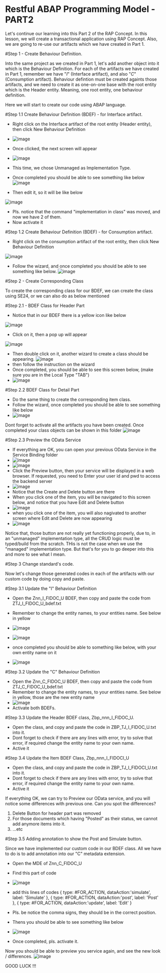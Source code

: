 # Restful ABAP Programming Model - PART2

Let's continue our learning into this Part 2 of the RAP Concept.
In this lesson, we will create a transactional application using RAP Concept.
Also, we are going to re-use our artifacts which we have created in Part 1.

#Step 1 - Create Behaviour Definition.

Into the same project as we created in Part 1, let's add another object into it which is the Behaviour Definition.
For each of the artifacts we have created in Part 1, remember we have "_I_" (Interface artifact), and also "_C_" (Consumption artifact).
Behaviour defintion must be created againts those artifacts, and we need to create it as one-on-one base with the root entity which is the Header entity.
Meaning, one root entity, one behaviour definition. 

Here we will start to create our code using ABAP language.

#Step 1.1 Create Behaviour Definition (BDEF) -  for Interface artifact.
  - Right click on the Interface artifact of the root entity (Header entity), then click New Behaviour Definition
  - ![image](https://user-images.githubusercontent.com/39553318/190392747-919fb6ed-4963-434b-a461-fdc7d95c23c1.png)
  - Once clicked, the next screen will appear
  - ![image](https://user-images.githubusercontent.com/39553318/190392966-f18c9cfe-d395-4c4c-becd-aeb48c4918eb.png)
  - This time, we chose Unmanaged as Implementation Type.
  - Once completed you should be able to see something like below
  ![image](https://user-images.githubusercontent.com/39553318/191250955-66e9f53f-0745-4d4a-b7b1-c975f23936e7.png)

  - Then edit it, so it will be like below
  
  ![image](https://user-images.githubusercontent.com/39553318/191250683-2f112eec-05da-4b4a-8549-1f9a9e040a96.png)
  
  - Pls. notice that the command "implementation in class" was moved, and now we have 2 of them.
  - Now activate it

#Step 1.2 Create Behaviour Definition (BDEF) -  for Consumption artifact.

  - Right click on the consumption artifact of the root entity, then click New Behaviour Definition
  
  ![image](https://user-images.githubusercontent.com/39553318/190974326-41656dd3-d11d-4764-a888-383972dbe840.png)
  - Follow the wizard, and once completed you should be able to see something like below.
  ![image](https://user-images.githubusercontent.com/39553318/191252010-19903bc3-cc39-46de-b1e3-e4ce973d9a95.png)


#Step 2 - Create Corresponding Class

To create the corresponding class for our BDEF, we can create the class using SE24, or we can also do as below mentioned

#Step 2.1 - BDEF Class for Header Part
  - Notice that in our BDEF there is a yellow icon like below

![image](https://user-images.githubusercontent.com/39553318/190970734-0b9a1801-0418-40b2-8732-f1dac3ff594f.png)
  - Click on it, then a pop up will appear

![image](https://user-images.githubusercontent.com/39553318/190971309-c420217d-6a3d-4585-a3b8-512fdb24479f.png)
  - Then double click on it, another wizard to create a class should be appearing.
  ![image](https://user-images.githubusercontent.com/39553318/190971511-07a6e68c-1838-43b8-bd4e-bd0be4ca0be7.png)
  - then follow the instruction on the wizard
  - Once completed, you should be able to see this screen below, (make sure you are in the Local Type "TAB")
  - ![image](https://user-images.githubusercontent.com/39553318/191252924-1b37aaab-a163-4e01-aa4a-54af1248b7e3.png)

#Step 2.2 BDEF Class for Detail Part
  - Do the same thing to create the corresponding item class.
  - Follow the wizard, once completed you should be able to see something like below
  - ![image](https://user-images.githubusercontent.com/39553318/191253476-1dfcb4fb-7128-43bb-955f-1c33264199b0.png)

Dont forget to activate all the artifacts you have been created. Once completed your class objects can be shown in this folder
![image](https://user-images.githubusercontent.com/39553318/191138431-6bc19c6e-162c-4e55-897d-7bd2a8fe3c57.png)

#Step 2.3 Preview the OData Service
  - If everything are OK, you can open your previous OData Service in the Service Binding folder
  - ![image](https://user-images.githubusercontent.com/39553318/191143066-be86247d-07c1-45f9-bb75-8005a475626b.png)
  - ![image](https://user-images.githubusercontent.com/39553318/191143131-6a16bc13-1b88-4969-bd24-35397d8a90c5.png)
  - Click the Preview button, then your service will be displayed in a web browser. If requested, you need to Enter your user id and pwd to access the backend server
  - ![image](https://user-images.githubusercontent.com/39553318/191253928-f6d9e51e-a7df-45e9-971d-a03731633c56.png)
  - Notice that the Create and Delete button are there
  - When you click one of the item, you will be navigated to this screen below, and notice that you have Edit and Delete button
  - ![image](https://user-images.githubusercontent.com/39553318/191254241-ca3f4c59-f65c-4401-80c0-6b2e6e2b20d0.png)
  - when you click one of the item, you will also nagivated to another screen where Edit and Delete are now appearing
  - ![image](https://user-images.githubusercontent.com/39553318/191254461-bd6be9a1-5b1a-4c1c-aa8d-3bde17a4b68a.png)

 Notice that, those button are not really yet functioning properly, due to, in an "unmanaged" implementation type, all the CRUD logic must be typed/build from the scratch. THis is not the case when we use the "managed" implementation type. But that's for you to go deeper into this and more to see what I mean.

#Step 3 Change standard's code.

Now let's change those generated codes in each of the artifacts with our custom code by doing copy and paste.

#Step 3.1 Update the "I" Behaviour Definition
- Open the Znn_I_FIDOC_U BDEF, then copy and paste the code from ZTJ_I_FIDOC_U_bdef.txt
- Remember to change the entity names, to your entities name. See below in yellow
- ![image](https://user-images.githubusercontent.com/39553318/191257546-4d9b335c-068c-406a-9245-6d03c6df8653.png)

- ![image](https://user-images.githubusercontent.com/39553318/191258311-86454e65-e10d-49f8-9eb1-c068c16924f9.png)

- once completed you should be able to something like below, with your own entity name on it
- ![image](https://user-images.githubusercontent.com/39553318/191258008-080f68ba-6a4b-4969-b57a-aa099857ce76.png)

#Step 3.2 Update the "C" Behaviour Definition
- Open the Znn_C_FIDOC_U BDEF, then copy and paste the code from ZTJ_C_FIDOC_U_bdef.txt
- Remember to change the entity names, to your entities name. See below in yellow, those are the new entity name
- ![image](https://user-images.githubusercontent.com/39553318/191259509-9a18e4c4-a16f-45f2-b55b-6057b556e82e.png)
- Activate both BDEFs.

#Step 3.3 Update the Header BDEF class, Zbp_nnn_I_FIDOC_U.
- Open the class, and copy and paste the code in ZBP_TJ_I_FIDOC_U.txt into it.
- Dont forget to check if there are any lines with error, try to solve that error, if required change the entity name to your own name.
- Active it

#Step 3.4 Update the Item BDEF Class, Zbp_nnn_I_FIDOCI_U
- Open the class, and copy and paste the code in ZBP_TJ_I_FIDOCI_U.txt into it.
- Dont forget to check if there are any lines with error, try to solve that error, if required change the entity name to your own name.
- Active it

If everything OK, we can try to Preview our OData service, and you will notice some differences with previous one. Can you spot the differences?

1. Delete Button for header part was removed
2. For those documents which having "Posted" as their status, we cannot add anymore items into it.
3. ...etc

#Step 3.5 Adding annotation to show the Post and Simulate button.

Since we have implemented our custom code in our BDEF class. All we have to do is to add annotation into our "C" metadata extension.

- Open the MDE of Znn_C_FIDOC_U
- Find this part of code
- ![image](https://user-images.githubusercontent.com/39553318/191264234-8802c37c-fd5c-4a4a-9545-28113124eae5.png)

- add this lines of codes
{ type: #FOR_ACTION, dataAction:'simulate', label: 'Simulate' },
{ type: #FOR_ACTION, dataAction:'post', label: 'Post' },
{ type: #FOR_ACTION, dataAction:'update', label: 'Edit' }

- Pls. be notice the comma signs, they should be in the correct position.
- Thens you should be able to see something like below
- ![image](https://user-images.githubusercontent.com/39553318/191264610-5b1ff441-2e04-460e-90a1-bd7b0ae76bb6.png)
 
- Once completed, pls. activate it.

Now you should be able to preview you service again, and see the new look / differences.
![image](https://user-images.githubusercontent.com/39553318/191265340-a3f59b0b-1430-4422-a309-3f5619cac490.png)

GOOD LUCK !!!
